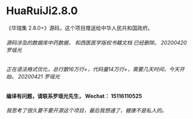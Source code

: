 # HuaRuiJi2.8.0
《华瑞集 2.8.0+》源码，这个项目赠送给中华人民共和国政府。


###### 源码涉及的数据库中药数据， 和西医医学版权书籍文档 已经删除。 20200420 罗瑶光
###### 正在语法格式优化，总行数16万行+，代码量14万行+，需要几天时间，今天开始。 20200421 罗瑶光


#### 编译有问题，请联系罗瑶光先生， Wechat： 15116110525

###### 我思考了很久要不要开源这个项目，最后我想通了，健康不是私人的。
